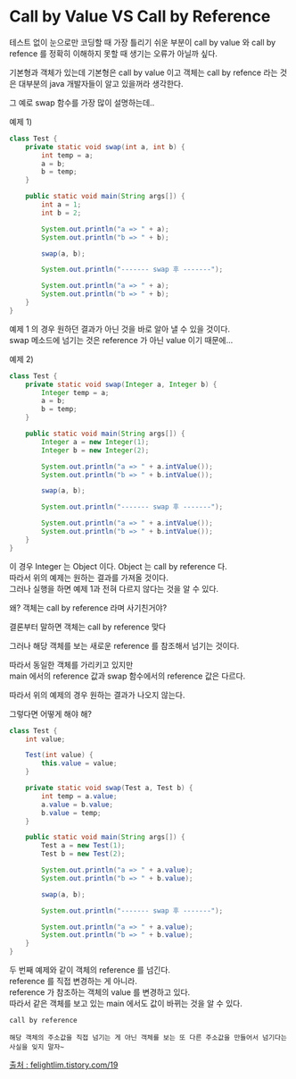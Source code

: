 # Call by Value VS Call by Reference    
    
테스트 없이 눈으로만 코딩할 때 가장 틀리기 쉬운 부분이 call by value 와 call by refence 를 정확히 이해하지 못할 때 생기는 오류가 아닐까 싶다.          
          
기본형과 객체가 있는데 기본형은 call by value 이고 객체는 call by refence 라는 것은 대부분의 java 개발자들이 알고 있을꺼라 생각한다.          
          
그 예로 swap 함수를 가장 많이 설명하는데..          
          
          
예제 1)          
```java
class Test {
    private static void swap(int a, int b) {
        int temp = a;
        a = b;
        b = temp;
    }

    public static void main(String args[]) {
        int a = 1;
        int b = 2;

        System.out.println("a => " + a);
        System.out.println("b => " + b);

        swap(a, b);

        System.out.println("------- swap 후 -------");

        System.out.println("a => " + a);
        System.out.println("b => " + b);
    }
}
```
예제 1 의 경우 원하던 결과가 아닌 것을 바로 알아 낼 수 있을 것이다.          
swap 메소드에 넘기는 것은 reference 가 아닌 value 이기 때문에...          
                   
예제 2)          
```java
class Test {
    private static void swap(Integer a, Integer b) {
        Integer temp = a;
        a = b;
        b = temp;
    }

    public static void main(String args[]) {
        Integer a = new Integer(1);
        Integer b = new Integer(2);

        System.out.println("a => " + a.intValue());
        System.out.println("b => " + b.intValue());

        swap(a, b);

        System.out.println("------- swap 후 -------");

        System.out.println("a => " + a.intValue());
        System.out.println("b => " + b.intValue());
    }
}
```
이 경우 Integer 는 Object 이다. Object 는 call by reference 다.          
따라서 위의 예제는 원하는 결과를 가져올 것이다.          
그러나 실행을 하면 예제 1과 전혀 다르지 않다는 것을 알 수 있다.          
          
왜? 객체는 call by reference 라며 사기친거야?          
          
결론부터 말하면 객체는 call by reference 맞다          
          
그러나 해당 객체를 보는 새로운 reference 를 참조해서 넘기는 것이다.          
          
따라서 동일한 객체를 가리키고 있지만          
main 에서의 reference 값과 swap 함수에서의 reference 값은 다르다.          
          
따라서 위의 예제의 경우 원하는 결과가 나오지 않는다.          
          
그렇다면 어떻게 해야 해?          
                    

```java
class Test {
    int value;

    Test(int value) {
        this.value = value;
    }

    private static void swap(Test a, Test b) {
        int temp = a.value;
        a.value = b.value;
        b.value = temp;
    }

    public static void main(String args[]) {
        Test a = new Test(1);
        Test b = new Test(2);

        System.out.println("a => " + a.value);
        System.out.println("b => " + b.value);

        swap(a, b);

        System.out.println("------- swap 후 -------");

        System.out.println("a => " + a.value);
        System.out.println("b => " + b.value);
    }
}
```
두 번째 예제와 같이 객체의 reference 를 넘긴다.          
reference 를 직접 변경하는 게 아니라.          
reference 가 참조하는 객체의 value 를 변경하고 있다.          
따라서 같은 객체를 보고 있는 main 에서도 값이 바뀌는 것을 알 수 있다.          
```
call by reference

해당 객체의 주소값을 직접 넘기는 게 아닌 객체를 보는 또 다른 주소값을 만들어서 넘기다는 사실을 잊지 말자~
```
[출처 : felightlim.tistory.com/19](https://felightlim.tistory.com/19)
